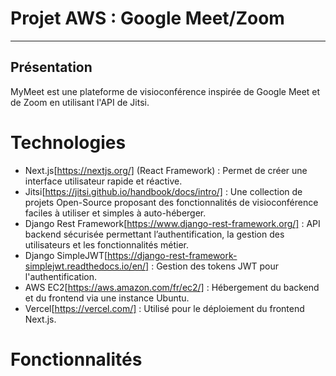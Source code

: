 # Projet AWS : Google Meet/Zoom
--- 
## Présentation
MyMeet est une plateforme de visioconférence inspirée de Google Meet et de Zoom en utilisant l'API de Jitsi.

# Technologies
- Next.js[https://nextjs.org/] (React Framework) : Permet de créer une interface utilisateur rapide et réactive.
- Jitsi[https://jitsi.github.io/handbook/docs/intro/] : Une collection de projets Open-Source proposant des fonctionnalités de visioconférence faciles à utiliser et simples à auto-héberger.
- Django Rest Framework[https://www.django-rest-framework.org/] : API backend sécurisée permettant l’authentification, la gestion des utilisateurs et les fonctionnalités métier.
- Django SimpleJWT[https://django-rest-framework-simplejwt.readthedocs.io/en/] : Gestion des tokens JWT pour l'authentification.
- AWS EC2[https://aws.amazon.com/fr/ec2/] : Hébergement du backend et du frontend via une instance Ubuntu.
- Vercel[https://vercel.com/] : Utilisé pour le déploiement du frontend Next.js.
  
# Fonctionnalités

